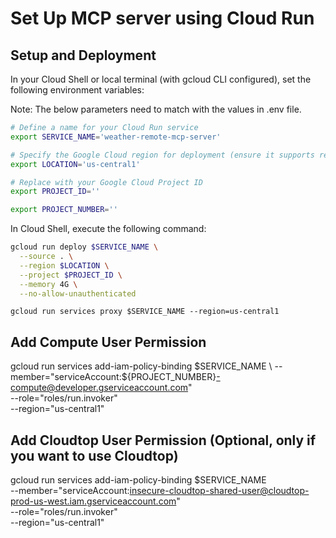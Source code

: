 # Set Up MCP server using Cloud Run

## Setup and Deployment



In your Cloud Shell or local terminal (with gcloud CLI configured), set the following environment variables:

Note: The below parameters need to match with the values in .env file.

```bash
# Define a name for your Cloud Run service
export SERVICE_NAME='weather-remote-mcp-server'

# Specify the Google Cloud region for deployment (ensure it supports required services)
export LOCATION='us-central1'

# Replace with your Google Cloud Project ID
export PROJECT_ID=''

export PROJECT_NUMBER=''
```

In Cloud Shell, execute the following command:


```bash
gcloud run deploy $SERVICE_NAME \
  --source . \
  --region $LOCATION \
  --project $PROJECT_ID \
  --memory 4G \
  --no-allow-unauthenticated


```
```
gcloud run services proxy $SERVICE_NAME --region=us-central1
```

## Add Compute User Permission
gcloud run services add-iam-policy-binding $SERVICE_NAME \
    --member="serviceAccount:${PROJECT_NUMBER}-compute@developer.gserviceaccount.com" \
    --role="roles/run.invoker" \
    --region="us-central1"



## Add Cloudtop User Permission (Optional, only if you want to use Cloudtop)
gcloud run services add-iam-policy-binding $SERVICE_NAME \
    --member="serviceAccount:insecure-cloudtop-shared-user@cloudtop-prod-us-west.iam.gserviceaccount.com" \
    --role="roles/run.invoker" \
    --region="us-central1"


